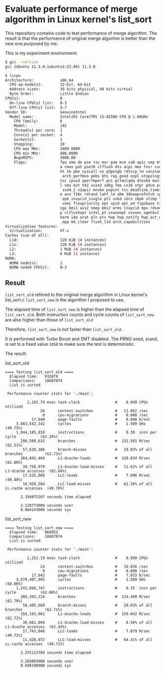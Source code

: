 # Evaluate performance of merge algorithm in Linux kernel's list_sort

This repository contains code to test performance of merge algorithm.
The result is that the performance of original merge algoirhm is better than the new one purposed by me.

This is my experiment environment:

```bash
$ gcc --version
gcc (Ubuntu 11.3.0-1ubuntu1~22.04) 11.3.0

$ lscpu
Architecture:            x86_64
  CPU op-mode(s):        32-bit, 64-bit
  Address sizes:         39 bits physical, 48 bits virtual
  Byte Order:            Little Endian
CPU(s):                  8
  On-line CPU(s) list:   0-3
  Off-line CPU(s) list:  4-7
Vendor ID:               GenuineIntel
  Model name:            Intel(R) Core(TM) i5-8250U CPU @ 1.60GHz
    CPU family:          6
    Model:               142
    Thread(s) per core:  1
    Core(s) per socket:  4
    Socket(s):           1
    Stepping:            10
    CPU max MHz:         3400.0000
    CPU min MHz:         400.0000
    BogoMIPS:            3600.00
    Flags:               fpu vme de pse tsc msr pae mce cx8 apic sep mtrr pge mc
                         a cmov pat pse36 clflush dts acpi mmx fxsr sse sse2 ss 
                         ht tm pbe syscall nx pdpe1gb rdtscp lm constant_tsc art
                          arch_perfmon pebs bts rep_good nopl xtopology nonstop_
                         tsc cpuid aperfmperf pni pclmulqdq dtes64 monitor ds_cp
                         l vmx est tm2 ssse3 sdbg fma cx16 xtpr pdcm pcid sse4_1
                          sse4_2 x2apic movbe popcnt tsc_deadline_timer aes xsav
                         e avx f16c rdrand lahf_lm abm 3dnowprefetch cpuid_fault
                          epb invpcid_single pti ssbd ibrs ibpb stibp tpr_shadow
                          vnmi flexpriority ept vpid ept_ad fsgsbase tsc_adjust 
                         sgx bmi1 avx2 smep bmi2 erms invpcid mpx rdseed adx sma
                         p clflushopt intel_pt xsaveopt xsavec xgetbv1 xsaves dt
                         herm ida arat pln pts hwp hwp_notify hwp_act_window hwp
                         _epp md_clear flush_l1d arch_capabilities
Virtualization features: 
  Virtualization:        VT-x
Caches (sum of all):     
  L1d:                   128 KiB (4 instances)
  L1i:                   128 KiB (4 instances)
  L2:                    1 MiB (4 instances)
  L3:                    6 MiB (1 instance)
NUMA:                    
  NUMA node(s):          1
  NUMA node0 CPU(s):     0-3

```

## Result

`list_sort_old` refered to the original merge algorithm in Linux kernel's list_sort.c
`list_sort_new` is the algorithm I proposed to use.

The elapsed time of `list_sort_new` is higher than the elapsed time of `list_sort_old`.
Both instruction counts and cycle counts of `list_sort_new` are also higher than
those of `list_sort_old`

Therefore, `list_sort_new` is not faster than `list_sort_old`.

It is performed with Turbo Boost and SMT disabled.
The PRNG seed, srand, is set to a fixed value `1050` to make sure the test is deterministic.

The result:

list_sort_old
```
==== Testing list_sort_old ====
  Elapsed time:   932879
  Comparisons:    18687074
  List is sorted

 Performance counter stats for './main':

          2,191.79 msec task-clock                #    0.999 CPUs utilized          
                26      context-switches          #   11.862 /sec                   
                 0      cpu-migrations            #    0.000 /sec                   
            17,640      page-faults               #    8.048 K/sec                  
     3,483,542,142      cycles                    #    1.589 GHz                      (49.75%)
     1,044,185,810      instructions              #    0.30  insn per cycle           (62.34%)
       290,589,632      branches                  #  132.581 M/sec                    (62.51%)
        57,638,386      branch-misses             #   19.83% of all branches          (62.71%)
       264,842,404      L1-dcache-loads           #  120.834 M/sec                    (62.80%)
        30,758,979      L1-dcache-load-misses     #   11.61% of all L1-dcache accesses  (62.66%)
        17,525,868      LLC-loads                 #    7.996 M/sec                    (49.88%)
        10,929,504      LLC-load-misses           #   62.36% of all LL-cache accesses  (49.70%)

       2.194075207 seconds time elapsed

       2.128773000 seconds user
       0.064143000 seconds sys
```

list_sort_new
```
==== Testing list_sort_new ====
  Elapsed time:   968952
  Comparisons:    18687074
  List is sorted

 Performance counter stats for './main':

          2,252.19 msec task-clock                #    0.999 CPUs utilized          
                24      context-switches          #   10.656 /sec                   
                 0      cpu-migrations            #    0.000 /sec                   
            17,642      page-faults               #    7.833 K/sec                  
     3,579,407,995      cycles                    #    1.589 GHz                      (50.00%)
     1,241,668,747      instructions              #    0.35  insn per cycle           (62.60%)
       280,393,124      branches                  #  124.498 M/sec                    (62.70%)
        58,405,660      branch-misses             #   20.83% of all branches          (62.71%)
       358,193,062      L1-dcache-loads           #  159.042 M/sec                    (62.72%)
        30,661,094      L1-dcache-load-misses     #    8.56% of all L1-dcache accesses  (62.43%)
        17,743,846      LLC-loads                 #    7.879 M/sec                    (49.72%)
        11,428,072      LLC-load-misses           #   64.41% of all LL-cache accesses  (49.71%)

       2.255113789 seconds time elapsed

       2.205093000 seconds user
       0.048198000 seconds sys
```
